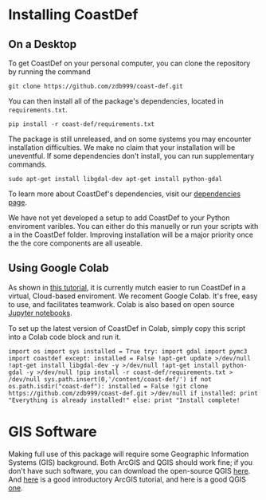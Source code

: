 # Installing CoastDef

## On a Desktop

To get CoastDef on your personal computer, you can clone the repository by running the command

``git clone https://github.com/zdb999/coast-def.git``

You can then install all of the package's dependencies, located in `requirements.txt`.

`pip install -r coast-def/requirements.txt`

The package is still unreleased, and on some systems you may encounter installation difficulties. We make no claim that your installation will be uneventful. If some dependencies don't install, you can run supplementary commands.

``sudo apt-get install libgdal-dev
apt-get install python-gdal``

To learn more about CoastDef's dependencies, visit our [dependencies page](https://github.com/zdb999/coast-def/network/dependencies).

We have not yet developed a setup to add CoastDef to your Python enviroment varibles. You can either do this manuelly or run your scripts with a in the CoastDef folder. Improving installation will be a major priority once the the core components are all useable.

## Using Google Colab

As shown in [this tutorial](https://colab.research.google.com/drive/1_0oFoE9svyGNdtWJNRWvAowjIsnhreFx), it is currently mutch easier to run CoastDef in a virtual, Cloud-based enviroment. We recoment Google Colab. It's free, easy to use, and facilitates teamwork. Colab is also based on open source [Jupyter notebooks](https://www.dataquest.io/blog/jupyter-notebook-tutorial/).

To set up the latest version of CoastDef in Colab, simply copy this script into a Colab code block and run it.

``import os
import sys
installed = True
try:
  import gdal
  import pymc3
  import coastdef
except:
  installed = False
  !apt-get update >/dev/null
  !apt-get install libgdal-dev -y >/dev/null
  !apt-get install python-gdal -y >/dev/null
  !pip install -r coast-def/requirements.txt > /dev/null
  sys.path.insert(0,'/content/coast-def/')
if not os.path.isdir("coast-def"):
  installed = False
  !git clone https://github.com/zdb999/coast-def.git >/dev/null
if installed:
  print "Everything is already installed!"
else:
  print "Install complete!``

# GIS Software

 Making full use of this package will require some Geographic Information Systems (GIS) background. Both ArcGIS and QGIS should work fine; if you don't have such software, you can download the open-source QGIS [here](https://qgis.org/en/site/forusers/download.html).  And [here](https://learn.arcgis.com/en/) is a good introductory ArcGIS tutorial, and here is a good QGIS [one](https://docs.qgis.org/2.8/en/docs/gentle_gis_introduction/).
